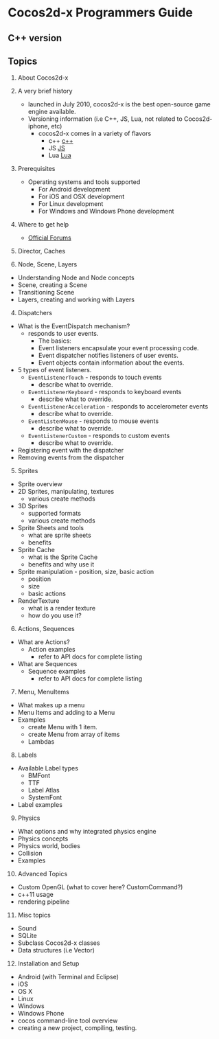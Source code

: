 # Cocos2d-x Programmers Guide
## C++ version

## Topics 

1. About Cocos2d-x
  1. A very brief history
     * launched in July 2010, cocos2d-x is the best open-source game engine available. 
     * Versioning information (i.e C++, JS, Lua, not related to Cocos2d-iphone, etc)
         * cocos2d-x comes in a variety of flavors
             * c++ [c++](http://www.cocos2d-x.org/products#cocos2dx)
             * JS [JS](http://www.cocos2d-x.org/products#cocos2dx-js)
		      * Lua [Lua](http://www.cocos2d-x.org/products#cocos2dx-lua)

  2.  Prerequisites
		* Operating systems and tools supported
	      * For Android development
	      * For iOS and OSX development
	      * For Linux development
	      * For Windows and Windows Phone development 

  3. Where to get help
      * [Official Forums](http://http://discuss.cocos2d-x.org)

2. Director, Caches

3. Node, Scene, Layers
 * Understanding Node and Node concepts
 * Scene, creating a Scene
 * Transitioning Scene
 * Layers, creating and working with Layers 

4. Dispatchers
 * What is the EventDispatch mechanism?
     * responds to user events.
         * The basics:
         * Event listeners encapsulate your event processing code.
         * Event dispatcher notifies listeners of user events.
         * Event objects contain information about the events.
 * 5 types of event listeners.
     * `EventListenerTouch` - responds to touch events
         * describe what to override.
     * `EventListenerKeyboard` - responds to keyboard events
         * describe what to override.
     * `EventListenerAcceleration` - responds to accelerometer events    
         * describe what to override.
     * `EventListenMouse` - responds to mouse events
         * describe what to override.
     * `EventListenerCustom` - responds to custom events   
         * describe what to override.
 * Registering event with the dispatcher
 * Removing events from the dispatcher

5. Sprites
 * Sprite overview
 * 2D Sprites, manipulating, textures
     * various create methods
 * 3D Sprites
     * supported formats
     * various create methods
 * Sprite Sheets and tools
     * what are sprite sheets
     * benefits
 * Sprite Cache
     * what is the Sprite Cache
     * benefits and why use it
 * Sprite manipulation - position, size, basic action
     * position
     * size
     * basic actions
 * RenderTexture
     * what is a render texture
     * how do you use it?

6. Actions, Sequences
 * What are Actions?
    * Action examples
        * refer to API docs for complete listing
 * What are Sequences
    * Sequence examples
        * refer to API docs for complete listing

7. Menu, MenuItems
 * What makes up a menu
 * Menu Items and adding to a Menu
 * Examples
     * create Menu with 1 item.
     * create Menu from array of items
     * Lambdas

8. Labels
 * Available Label types
     * BMFont
     * TTF
     * Label Atlas
     * SystemFont
 * Label examples

9. Physics
 * What options and why integrated physics engine
 * Physics concepts
 * Physics world, bodies
 * Collision
 * Examples

10. Advanced Topics
 * Custom OpenGL (what to cover here? CustomCommand?)
 * c++11 usage
 * rendering pipeline

11. Misc topics
 * Sound
 * SQLite
 * Subclass Cocos2d-x classes
 * Data structures (i.e Vector)

12. Installation and Setup
 * Android (with Terminal and Eclipse)
 * iOS
 * OS X
 * Linux
 * Windows
 * Windows Phone
 * cocos command-line tool overview
 * creating a new project, compiling, testing.

